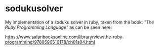 # sodukusolver
My implementation of a soduku solver in ruby, taken from the book: _"The Ruby Programming Language"_ as can be seen here:

https://www.safaribooksonline.com/library/view/the-ruby-programming/9780596516178/ch01s04.html

